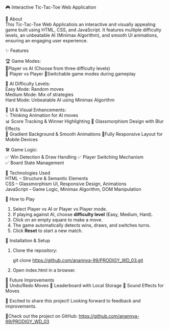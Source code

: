 🎮 Interactive Tic-Tac-Toe Web Application  

📌 About  
This Tic-Tac-Toe Web Applicatiois an interactive and visually appealing game built using HTML, CSS, and JavaScript. It features multiple difficulty levels, an unbeatable AI (Minimax Algorithm), and smooth UI animations, ensuring an engaging user experience.  

✨ Features  

🏆 Game Modes:  
👤Player vs AI (Choose from three difficulty levels)  
👥 Player vs Player
🔄Switchable game modes during gameplay  

🤖 AI Difficulty Levels:  
Easy Mode: Random moves  
Medium Mode: Mix of strategies  
Hard Mode: Unbeatable AI using Minimax Algorithm  

🎨 UI & Visual Enhancements:  
💡 Thinking Animation for AI moves  
📊 Score Tracking & Winner Highlighting 
🎨 Glassmorphism Design with Blur Effects  
🌈 Gradient Background & Smooth Animations
📱Fully Responsive Layout for Mobile Devices 

🛠️ Game Logic:  
✅ Win Detection & Draw Handling
✅ Player Switching Mechanism  
✅ Board State Management 

🚀 Technologies Used  
HTML – Structure & Semantic Elements  
CSS – Glassmorphism UI, Responsive Design, Animations  
JavaScript – Game Logic, Minimax Algorithm, DOM Manipulation  

🎯 How to Play  
1. Select Player vs AI or Player vs Player mode.  
2. If playing against AI, choose **difficulty level** (Easy, Medium, Hard).  
3. Click on an empty square to make a move.  
4. The game automatically detects wins, draws, and switches turns.  
5. Click **Reset** to start a new match.  

 📂 Installation & Setup  
1. Clone the repository:  
   
   git clone https://github.com/anannya-99/PRODIGY_WD_03.git
     
2. Open index.html in a browser.  

🎯 Future Improvements  
🔄 Undo/Redo Moves 
📌 Leaderboard with Local Storage 
🎵 Sound Effects for Moves

🚀 Excited to share this project! Looking forward to feedback and improvements.  

🔗Check out the project on GitHub: https://github.com/anannya-99/PRODIGY_WD_03 

